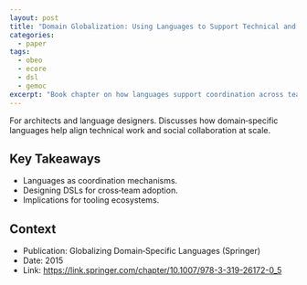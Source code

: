 ```yaml
---
layout: post
title: "Domain Globalization: Using Languages to Support Technical and Social Coordination (Springer)"
categories:
  - paper
tags:
  - obeo
  - ecore
  - dsl
  - gemoc
excerpt: "Book chapter on how languages support coordination across teams and domains—why this matters for large‑scale engineering."
---
```


For architects and language designers. Discusses how domain‑specific languages help align technical work and social collaboration at scale.

## Key Takeaways
- Languages as coordination mechanisms.
- Designing DSLs for cross‑team adoption.
- Implications for tooling ecosystems.

## Context
- Publication: Globalizing Domain‑Specific Languages (Springer)
- Date: 2015
- Link: https://link.springer.com/chapter/10.1007/978-3-319-26172-0_5

